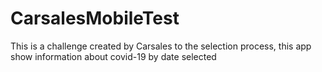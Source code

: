 # CarsalesMobileTest
This is a challenge created by Carsales to the selection process, this app show information about covid-19 by date selected
